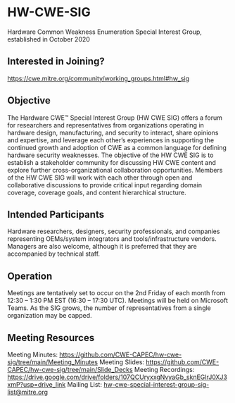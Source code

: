 # HW-CWE-SIG
Hardware Common Weakness Enumeration Special Interest Group, established in October 2020

## Interested in Joining? 
https://cwe.mitre.org/community/working_groups.html#hw_sig

## Objective
The Hardware CWE™ Special Interest Group (HW CWE SIG) offers a forum for researchers and representatives from organizations operating in hardware design, manufacturing, and security to interact, share opinions and expertise, and leverage each other’s experiences in supporting the continued growth and adoption of CWE as a common language for defining hardware security weaknesses. The objective of the HW CWE SIG is to establish a stakeholder community for discussing HW CWE content and explore further cross-organizational collaboration opportunities. Members of the HW CWE SIG will work with each other through open and collaborative discussions to provide critical input regarding domain coverage, coverage goals, and content hierarchical structure. 

## Intended Participants
Hardware researchers, designers, security professionals, and companies representing OEMs/system integrators and tools/infrastructure vendors. Managers are also welcome, although it is preferred that they are accompanied by technical staff. 

## Operation
Meetings are tentatively set to occur on the 2nd Friday of each month from 12:30 – 1:30 PM EST (16:30 – 17:30 UTC). Meetings will be held on Microsoft Teams. As the SIG grows, the number of representatives from a single organization may be capped.

## Meeting Resources
Meeting Minutes: https://github.com/CWE-CAPEC/hw-cwe-sig/tree/main/Meeting_Minutes
Meeting Slides:  https://github.com/CWE-CAPEC/hw-cwe-sig/tree/main/Slide_Decks
Meeting Recordings: https://drive.google.com/drive/folders/107QCUryxxgNvyaGb_sknEGlrJ0XJ3xmP?usp=drive_link
Mailing List: hw-cwe-special-interest-group-sig-list@mitre.org


